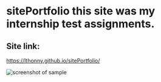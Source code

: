 # sitePortfolio this site was my internship test assignments.
## Site link:
https://lthonny.github.io/sitePortfolio/

![screenshot of sample](![image](https://user-images.githubusercontent.com/58366884/121660368-e0859000-caab-11eb-9e2e-6dd2b73087f8.png)
)
